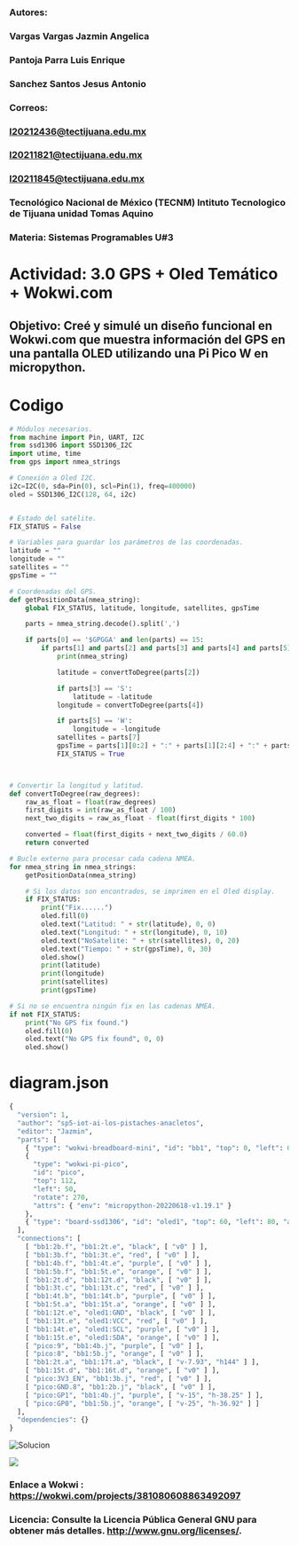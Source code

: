 ### Autores:    
###             Vargas Vargas Jazmin Angelica 
###             Pantoja Parra Luis Enrique
###             Sanchez Santos Jesus Antonio

### Correos:   
###            l20212436@tectijuana.edu.mx
###            l20211821@tectijuana.edu.mx
###            l20211845@tectijuana.edu.mx

### Tecnológico Nacional de México (TECNM)  Intituto Tecnologico de Tijuana unidad Tomas Aquino
### Materia:  Sistemas Programables U#3
# Actividad: 3.0 GPS + Oled Temático + Wokwi.com
## Objetivo: Creé y simulé un diseño funcional en Wokwi.com que muestra información del GPS en una pantalla OLED utilizando una Pi Pico W en micropython.

# Codigo 

```python
# Módulos necesarios.
from machine import Pin, UART, I2C
from ssd1306 import SSD1306_I2C
import utime, time
from gps import nmea_strings

# Conexión a Oled I2C.
i2c=I2C(0, sda=Pin(0), scl=Pin(1), freq=400000)
oled = SSD1306_I2C(128, 64, i2c)


# Estado del satélite.
FIX_STATUS = False

# Variables para guardar los parámetros de las coordenadas.
latitude = ""
longitude = ""
satellites = ""
gpsTime = ""

# Coordenadas del GPS.
def getPositionData(nmea_string):
    global FIX_STATUS, latitude, longitude, satellites, gpsTime

    parts = nmea_string.decode().split(',')

    if parts[0] == '$GPGGA' and len(parts) == 15:
        if parts[1] and parts[2] and parts[3] and parts[4] and parts[5] and parts[6] and parts[7]:
            print(nmea_string)

            latitude = convertToDegree(parts[2])

            if parts[3] == 'S':
                latitude = -latitude
            longitude = convertToDegree(parts[4])

            if parts[5] == 'W':
                longitude = -longitude
            satellites = parts[7]
            gpsTime = parts[1][0:2] + ":" + parts[1][2:4] + ":" + parts[1][4:6]
            FIX_STATUS = True



# Convertir la longitud y latitud.
def convertToDegree(raw_degrees):
    raw_as_float = float(raw_degrees)
    first_digits = int(raw_as_float / 100)
    next_two_digits = raw_as_float - float(first_digits * 100)

    converted = float(first_digits + next_two_digits / 60.0)
    return converted

# Bucle externo para procesar cada cadena NMEA.
for nmea_string in nmea_strings:
    getPositionData(nmea_string)

    # Si los datos son encontrados, se imprimen en el Oled display.
    if FIX_STATUS:
        print("Fix......")
        oled.fill(0)
        oled.text("Latitud: " + str(latitude), 0, 0)
        oled.text("Longitud: " + str(longitude), 0, 10)
        oled.text("NoSatelite: " + str(satellites), 0, 20)
        oled.text("Tiempo: " + str(gpsTime), 0, 30)
        oled.show()
        print(latitude)
        print(longitude)
        print(satellites)
        print(gpsTime)

# Si no se encuentra ningún fix en las cadenas NMEA.
if not FIX_STATUS:
    print("No GPS fix found.")
    oled.fill(0)
    oled.text("No GPS fix found", 0, 0)
    oled.show()
```
# diagram.json
```python
{
  "version": 1,
  "author": "sp5-iot-ai-los-pistaches-anacletos",
  "editor": "Jazmin",
  "parts": [
    { "type": "wokwi-breadboard-mini", "id": "bb1", "top": 0, "left": 0, "attrs": {} },
    {
      "type": "wokwi-pi-pico",
      "id": "pico",
      "top": 112,
      "left": 50,
      "rotate": 270,
      "attrs": { "env": "micropython-20220618-v1.19.1" }
    },
    { "type": "board-ssd1306", "id": "oled1", "top": 60, "left": 80, "attrs": {} }
  ],
  "connections": [
    [ "bb1:2b.f", "bb1:2t.e", "black", [ "v0" ] ],
    [ "bb1:3b.f", "bb1:3t.e", "red", [ "v0" ] ],
    [ "bb1:4b.f", "bb1:4t.e", "purple", [ "v0" ] ],
    [ "bb1:5b.f", "bb1:5t.e", "orange", [ "v0" ] ],
    [ "bb1:2t.d", "bb1:12t.d", "black", [ "v0" ] ],
    [ "bb1:3t.c", "bb1:13t.c", "red", [ "v0" ] ],
    [ "bb1:4t.b", "bb1:14t.b", "purple", [ "v0" ] ],
    [ "bb1:5t.a", "bb1:15t.a", "orange", [ "v0" ] ],
    [ "bb1:12t.e", "oled1:GND", "black", [ "v0" ] ],
    [ "bb1:13t.e", "oled1:VCC", "red", [ "v0" ] ],
    [ "bb1:14t.e", "oled1:SCL", "purple", [ "v0" ] ],
    [ "bb1:15t.e", "oled1:SDA", "orange", [ "v0" ] ],
    [ "pico:9", "bb1:4b.j", "purple", [ "v0" ] ],
    [ "pico:8", "bb1:5b.j", "orange", [ "v0" ] ],
    [ "bb1:2t.a", "bb1:17t.a", "black", [ "v-7.93", "h144" ] ],
    [ "bb1:15t.d", "bb1:16t.d", "orange", [ "v0" ] ],
    [ "pico:3V3_EN", "bb1:3b.j", "red", [ "v0" ] ],
    [ "pico:GND.8", "bb1:2b.j", "black", [ "v0" ] ],
    [ "pico:GP1", "bb1:4b.j", "purple", [ "v-15", "h-38.25" ] ],
    [ "pico:GP0", "bb1:5b.j", "orange", [ "v-25", "h-36.92" ] ]
  ],
  "dependencies": {}
}
```

![Solucion](https://github.com/JAZMIN2021/EquipoSP/assets/79472215/19399201-da47-4323-a171-0c8aa9b79823)

![](https://github.com/JAZMIN2021/EquipoSP/assets/79472215/6cc09fd5-1832-4e33-bf8a-2968ceb399e0)



### Enlace a Wokwi : https://wokwi.com/projects/381080608863492097
### Licencia: Consulte la Licencia Pública General GNU para obtener más detalles. <http://www.gnu.org/licenses/>.

